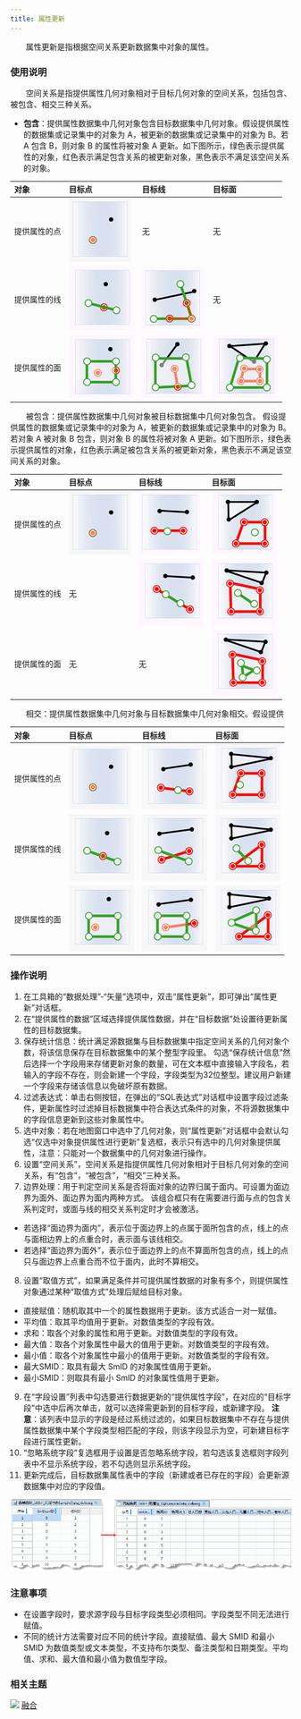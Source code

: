 ```yaml
---
title: 属性更新
---
```


　　属性更新是指根据空间关系更新数据集中对象的属性。

### 使用说明

　　空间关系是指提供属性几何对象相对于目标几何对象的空间关系，包括包含、被包含、相交三种关系。

 - **包含**：提供属性数据集中几何对象包含目标数据集中几何对象。假设提供属性的数据集或记录集中的对象为 A，被更新的数据集或记录集中的对象为 B。若 A 包含 B，则对象 B 的属性将被对象 A 更新。如下图所示，绿色表示提供属性的对象，红色表示满足包含关系的被更新对象，黑色表示不满足该空间关系的对象。


 对象           | 目标点            |  目标线           |  目标面          
 :-------------- | :--------------- | :--------------- | :---------------
 提供属性的点  |  ![](img/UpdateField01.png)  | 无 |无 
 提供属性的线  |  ![](img/UpdateField02.png)  | ![](img/UpdateField03.png) |无 
 提供属性的面  |  ![](img/UpdateField04.png)  | ![](img/UpdateField05.png) |![](img/UpdateField06.png) 
 
　　被包含：提供属性数据集中几何对象被目标数据集中几何对象包含。 假设提供属性的数据集或记录集中的对象为 A，被更新的数据集或记录集中的对象为 B。若对象 A 被对象 B 包含，则对象 B 的属性将被对象 A 更新。如下图所示，绿色表示提供属性的对象，红色表示满足被包含关系的被更新对象，黑色表示不满足该空间关系的对象。


 对象           | 目标点            |  目标线           |  目标面          
 :-------------- | :--------------- | :--------------- | :---------------
 提供属性的点  |  ![](img/UpdateField01.png)  | ![](img/UpdateField07.png) | ![](img/UpdateField08.png) 
 提供属性的线  |  无 | ![](img/UpdateField09.png) |![](img/UpdateField10.png)  
 提供属性的面  | 无  | 无 |![](img/UpdateField11.png) 

　　相交：提供属性数据集中几何对象与目标数据集中几何对象相交。假设提供

 对象           | 目标点            |  目标线           |  目标面          
 :-------------- | :--------------- | :--------------- | :---------------
 提供属性的点  |  ![](img/UpdateField01.png)  | ![](img/UpdateField13.png) | ![](img/UpdateField12.png) 
 提供属性的线  |   ![](img/UpdateField14.png) | ![](img/UpdateField15.png) |![](img/UpdateField16.png)  
 提供属性的面  |  ![](img/UpdateField17.png)  |  ![](img/UpdateField18.png) |![](img/UpdateField19.png) 

### 操作说明

 1. 在工具箱的“数据处理”-“矢量”选项中，双击“属性更新”，即可弹出“属性更新”对话框。
 2. 在“提供属性的数据”区域选择提供属性数据，并在“目标数据”处设置待更新属性的目标数据集。
 3. 保存统计信息：统计满足源数据集与目标数据集中指定空间关系的几何对象个数，将该信息保存在目标数据集中的某个整型字段里。 勾选“保存统计信息”然后选择一个字段用来存储更新对象的数量，可在文本框中直接输入字段名，若输入的字段不存在，则会新建一个字段，字段类型为32位整型。建议用户新建一个字段来存储该信息以免破坏原有数据。 
 4. 过滤表达式：单击右侧按钮，在弹出的“SQL表达式”对话框中设置字段过滤条件，更新属性时过滤掉目标数据集中符合表达式条件的对象，不将源数据集中的字段信息更新到这些对象属性中。 
 5. 选中对象：若在地图窗口中选中了几何对象，则“属性更新”对话框中会默认勾选“仅选中对象提供属性进行更新”复选框，表示只有选中的几何对象提供属性，注意：只能对一个数据集中的几何对象进行操作。 
 6. 设置“空间关系”，空间关系是指提供属性几何对象相对于目标几何对象的空间关系，有“包含”，“被包含”，“相交”三种关系。
 7. 边界处理：用于判定空间关系是否将面对象的边界归属于面内。可设置为面边界为面外、面边界为面内两种方式。 该组合框只有在需要进行面与点的包含关系判定时，或面与线的相交关系判定时才会被激活。 
   - 若选择“面边界为面内”，表示位于面边界上的点属于面所包含的点，线上的点与面相边界上的点重合时，表示面与该线相交。 
   - 若选择“面边界为面外”，表示位于面边界上的点不算面所包含的点，线上的点只与面边界上点重合而不位于面内，此时不算相交。 
 8. 设置“取值方式”，如果满足条件并可提供属性数据的对象有多个，则提供属性对象通过某种“取值方式”处理后赋给目标对象。 
   - 直接赋值：随机取其中一个的属性数据用于更新。该方式适合一对一赋值。 
   - 平均值：取其平均值用于更新。对数值类型的字段有效。 
   - 求和：取各个对象的属性和用于更新。对数值类型的字段有效。 
   - 最大值：取各个对象属性中最大的值用于更新。对数值类型的字段有效。 
   - 最小值：取各个对象属性中最小的值用于更新。对数值类型的字段有效。 
   - 最大SMID：取具有最大 SmID 的对象属性值用于更新。 
   - 最小SMID：则取具有最小 SmID 的对象属性值用于更新。 
 9. 在“字段设置”列表中勾选要进行数据更新的“提供属性字段”，在对应的“目标字段”中选中后再次单击，就可以选择需更新到的目标字段，或新建字段。 **注意**：该列表中显示的字段是经过系统过滤的，如果目标数据集中不存在与提供属性数据集中某个字段类型相匹配的字段，则该字段显示为空，可新建目标字段进行属性更新。
 10. “忽略系统字段”复选框用于设置是否忽略系统字段，若勾选该复选框则字段列表中不显示系统字段，若不勾选则显示系统字段。 
 11. 更新完成后，目标数据集属性表中的字段（新建或者已存在的字段）会更新源数据集中对应的字段值。 

  ![](img/AttributeupdateResult.png)
  
### 注意事项


 - 在设置字段时，要求源字段与目标字段类型必须相同。字段类型不同无法进行赋值。 
 - 不同的统计方法需要对应不同的统计字段。直接赋值、最大 SMID 和最小 SMID 为数值类型或文本类型，不支持布尔类型、备注类型和日期类型。平均值、求和、最大值和最小值为数值型字段。 


### 相关主题

![](img/smalltitle.png) [融合](Datafuse.html)



